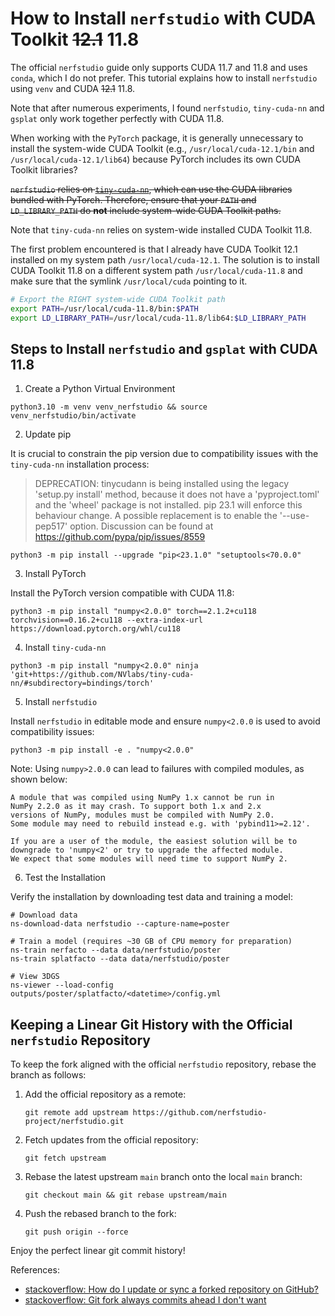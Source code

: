 # How to Install `nerfstudio` with CUDA Toolkit <strike>12.1</strike> 11.8

The official `nerfstudio` guide only supports CUDA 11.7 and 11.8 and uses `conda`, which I do not prefer. This tutorial
explains how to install `nerfstudio` using `venv` and CUDA <strike>12.1</strike> 11.8.

Note that after numerous experiments, I found `nerfstudio`, `tiny-cuda-nn` and `gsplat` only work together perfectly
with CUDA 11.8.

When working with the `PyTorch` package, it is generally unnecessary to install the system-wide CUDA Toolkit (e.g.,
`/usr/local/cuda-12.1/bin` and `/usr/local/cuda-12.1/lib64`) because PyTorch includes its own CUDA Toolkit libraries?

<strike>`nerfstudio` relies on [`tiny-cuda-nn`](https://github.com/NVlabs/tiny-cuda-nn), which can use the CUDA libraries
bundled with PyTorch. Therefore, ensure that your `PATH` and `LD_LIBRARY_PATH` do **not** include system-wide CUDA
Toolkit paths.</strike>

Note that `tiny-cuda-nn` relies on system-wide installed CUDA Toolkit 11.8. 

The first problem encountered is that I already have CUDA Toolkit 12.1 installed on my system path
`/usr/local/cuda-12.1`. The solution is to install CUDA Toolkit 11.8 on a different system path `/usr/local/cuda-11.8`
and make sure that the symlink `/usr/local/cuda` pointing to it.

```bash
# Export the RIGHT system-wide CUDA Toolkit path
export PATH=/usr/local/cuda-11.8/bin:$PATH
export LD_LIBRARY_PATH=/usr/local/cuda-11.8/lib64:$LD_LIBRARY_PATH
```

## Steps to Install `nerfstudio` and `gsplat` with CUDA 11.8

1. Create a Python Virtual Environment

```
python3.10 -m venv venv_nerfstudio && source venv_nerfstudio/bin/activate
```

2. Update pip

It is crucial to constrain the pip version due to compatibility issues with the `tiny-cuda-nn` installation process:

>  DEPRECATION: tinycudann is being installed using the legacy 'setup.py install' method, because it does not have a
>  'pyproject.toml' and the 'wheel' package is not installed. pip 23.1 will enforce this behaviour change. A possible
>  replacement is to enable the '--use-pep517' option. Discussion can be found at
>  https://github.com/pypa/pip/issues/8559 

```
python3 -m pip install --upgrade "pip<23.1.0" "setuptools<70.0.0"
``` 

3. Install PyTorch

Install the PyTorch version compatible with CUDA 11.8:

```
python3 -m pip install "numpy<2.0.0" torch==2.1.2+cu118 torchvision==0.16.2+cu118 --extra-index-url https://download.pytorch.org/whl/cu118
```

4. Install `tiny-cuda-nn`

```
python3 -m pip install "numpy<2.0.0" ninja 'git+https://github.com/NVlabs/tiny-cuda-nn/#subdirectory=bindings/torch'
```

5. Install `nerfstudio`

Install `nerfstudio` in editable mode and ensure `numpy<2.0.0` is used to avoid compatibility issues:

```
python3 -m pip install -e . "numpy<2.0.0"
```

Note: Using `numpy>2.0.0` can lead to failures with compiled modules, as shown below:

```
A module that was compiled using NumPy 1.x cannot be run in
NumPy 2.2.0 as it may crash. To support both 1.x and 2.x
versions of NumPy, modules must be compiled with NumPy 2.0.
Some module may need to rebuild instead e.g. with 'pybind11>=2.12'.

If you are a user of the module, the easiest solution will be to
downgrade to 'numpy<2' or try to upgrade the affected module.
We expect that some modules will need time to support NumPy 2.
```

6. Test the Installation

Verify the installation by downloading test data and training a model:

```
# Download data
ns-download-data nerfstudio --capture-name=poster

# Train a model (requires ~30 GB of CPU memory for preparation)
ns-train nerfacto --data data/nerfstudio/poster
ns-train splatfacto --data data/nerfstudio/poster

# View 3DGS
ns-viewer --load-config outputs/poster/splatfacto/<datetime>/config.yml
```

## Keeping a Linear Git History with the Official `nerfstudio` Repository

To keep the fork aligned with the official `nerfstudio` repository, rebase the branch as follows:

1. Add the official repository as a remote:

    ```
    git remote add upstream https://github.com/nerfstudio-project/nerfstudio.git
    ```
2. Fetch updates from the official repository:

    ```
    git fetch upstream 
    ```

3. Rebase the latest upstream `main` branch onto the local `main` branch:

    ```
    git checkout main && git rebase upstream/main
    ```

4. Push the rebased branch to the fork:

    ```
    git push origin --force
    ```

Enjoy the perfect linear git commit history!

References:
- [stackoverflow: How do I update or sync a forked repository on GitHub?
  ](https://stackoverflow.com/questions/7244321/how-do-i-update-or-sync-a-forked-repository-on-github)
- [stackoverflow: Git fork always commits ahead I don't
  want](https://stackoverflow.com/questions/72477056/git-fork-always-commits-ahead-i-dont-want)

